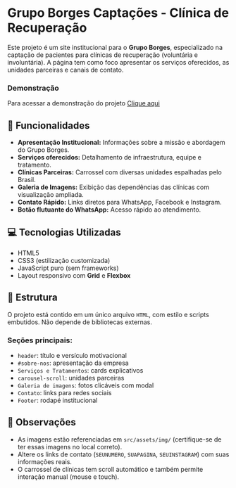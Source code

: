 # Grupo Borges Captações - Clínica de Recuperação

Este projeto é um site institucional para o **Grupo Borges**, especializado na captação de pacientes para clínicas de recuperação (voluntária e involuntária). A página tem como foco apresentar os serviços oferecidos, as unidades parceiras e canais de contato.

### Demonstração
Para acessar a demonstração do projeto <a href="https://borgescaptacoes.netlify.app/" target="_blank">Clique aqui</a>

## 📌 Funcionalidades

- **Apresentação Institucional:** Informações sobre a missão e abordagem do Grupo Borges.
- **Serviços oferecidos:** Detalhamento de infraestrutura, equipe e tratamento.
- **Clínicas Parceiras:** Carrossel com diversas unidades espalhadas pelo Brasil.
- **Galeria de Imagens:** Exibição das dependências das clínicas com visualização ampliada.
- **Contato Rápido:** Links diretos para WhatsApp, Facebook e Instagram.
- **Botão flutuante do WhatsApp:** Acesso rápido ao atendimento.

## 💻 Tecnologias Utilizadas

- HTML5
- CSS3 (estilização customizada)
- JavaScript puro (sem frameworks)
- Layout responsivo com **Grid** e **Flexbox**

## 🔧 Estrutura

O projeto está contido em um único arquivo `HTML`, com estilo e scripts embutidos. Não depende de bibliotecas externas.

### Seções principais:
- `header`: título e versículo motivacional
- `#sobre-nos`: apresentação da empresa
- `Serviços e Tratamentos`: cards explicativos
- `carousel-scroll`: unidades parceiras
- `Galeria de imagens`: fotos clicáveis com modal
- `Contato`: links para redes sociais
- `Footer`: rodapé institucional

## 📝 Observações

- As imagens estão referenciadas em `src/assets/img/` (certifique-se de ter essas imagens no local correto).
- Altere os links de contato (`SEUNUMERO`, `SUAPAGINA`, `SEUINSTAGRAM`) com suas informações reais.
- O carrossel de clínicas tem scroll automático e também permite interação manual (mouse e touch).
